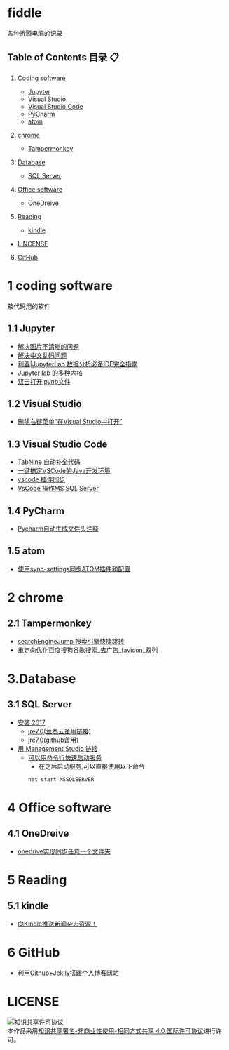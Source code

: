 # fiddle
各种折腾电脑的记录
## Table of Contents  目录 :clipboard:
1.  [Coding software](#1-coding-software)
    -   [Jupyter](#11-Jupyter)
    -   [Visual Studio](#12-Visual-Studio)
    -   [Visual Studio Code](#-13-Visual-Studio-Code)
    -   [PyCharm](#-14-PyCharm)
    -   [atom](#-15-atom )
2.  [chrome](#-2-chrome)
    -   [Tampermonkey](#21-Tampermonkey)

3.  [Database](#3database)
    -   [SQL Server](#31-sql-server)

4.  [Office software](#4-office-software)
    -   [OneDreive](#41-onedreive)

5.  [Reading](#5-Reading)
    -   [kindle](#51-kindle)
-   [LINCENSE](#LICENSE)
6.  [GitHub](#6-Github)

# 1 coding software
敲代码用的软件
## 1.1 Jupyter

-   [解决图片不清晰的问题](https://www.jianshu.com/p/f1229234bcf4)
-   [解决中文乱码问题](https://blog.csdn.net/zzsg2005/article/details/78065075)
-   [利器|JupyterLab 数据分析必备IDE完全指南](https://zhuanlan.zhihu.com/p/67959768)
-   [Jupyter lab 的多种内核](https://github.com/jupyterlab/jupyterlab-toc)
-   [双击打开ipynb文件](https://www.toutiao.com/a6771702157893698060/)

## 1.2 Visual Studio
-   [删除右键菜单“在Visual Studio中打开”](https://jingyan.baidu.com/article/60ccbceb4e3f0e64cab19737.html)

## 1.3 Visual Studio Code
-   [TabNine 自动补全代码](https://tabnine.com/)
-   [一键搞定VSCode的Java开发环境](https://zhuanlan.zhihu.com/p/69594176)
-   [vscode 插件同步](https://www.jianshu.com/p/a08219737291)
-   [VsCode 操作MS SQL Server](https://zhuanlan.zhihu.com/p/23912152)
## 1.4 PyCharm
-   [Pycharm自动生成文件头注释](https://blog.csdn.net/github_36669230/article/details/78135348)

## 1.5 atom
-   [使用sync-settings同步ATOM插件和配置](https://www.jianshu.com/p/858a14eb9e91)
# 2 chrome
## 2.1 Tampermonkey
-   [searchEngineJump 搜索引擎快捷跳转](https://greasyfork.org/zh-CN/scripts/27752-searchenginejump-%E6%90%9C%E7%B4%A2%E5%BC%95%E6%93%8E%E5%BF%AB%E6%8D%B7%E8%B7%B3%E8%BD%AC)
-   [重定向优化百度搜狗谷歌搜索_去广告_favicon_双列](https://greasyfork.org/zh-CN/scripts/14178-ac-baidu-%E9%87%8D%E5%AE%9A%E5%90%91%E4%BC%98%E5%8C%96%E7%99%BE%E5%BA%A6%E6%90%9C%E7%8B%97%E8%B0%B7%E6%AD%8C%E6%90%9C%E7%B4%A2-%E5%8E%BB%E5%B9%BF%E5%91%8A-favicon-%E5%8F%8C%E5%88%97)

# 3.Database
## 3.1 SQL Server
-   [安装 2017](https://zijian1998.github.io/2018/03/14/Microsoft%20SQL%20Server%202017%E4%B8%8B%E8%BD%BD%E5%AE%89%E8%A3%85/)
    -   [jre7.0(兰奏云备用链接)](https://www.lanzous.com/i53bomf)
    -   [jre7.0(github备用)](./flies/jre-7u80-windows-x64.exe)
-   [用 Management Studio 链接](https://blog.csdn.net/qq_41903105/article/details/83994822)
    -   [可以用命令行快速启动服务](https://www.cnblogs.com/Sabre/archive/2011/04/13/2014489.html)
        -   在之后启动服务,可以直接使用以下命令
        ```cmd
        net start MSSQLSERVER
        ```

# 4 Office software
## 4.1 OneDreive
-   [onedrive实现同步任意一个文件夹](https://www.jb51.net/os/win10/489838_all.html)

# 5 Reading
## 5.1 kindle
-   [向Kindle推送新闻杂志资源！](https://zhuanlan.zhihu.com/p/51847169)

# 6 GitHub
-   [利用Github+Jeklly搭建个人博客网站](https://mp.weixin.qq.com/s/zIegzXW8-v8bnvnyVjfzEg)
# LICENSE
<a rel="license" href="http://creativecommons.org/licenses/by-nc-sa/4.0/"><img alt="知识共享许可协议" style="border-width:0" src="https://i.creativecommons.org/l/by-nc-sa/4.0/88x31.png" /></a><br />本作品采用<a rel="license" href="http://creativecommons.org/licenses/by-nc-sa/4.0/">知识共享署名-非商业性使用-相同方式共享 4.0 国际许可协议</a>进行许可。
